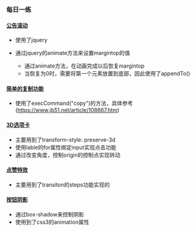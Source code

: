 ### 每日一练

#### [公告滚动](http://qin-mx.github.io/everyday-demo/公告滚动)
 - 使用了jquery

 - 通过jquery的animate方法来设置margintop的值
    - 通过animate方法，在动画完成以后恢复margintop
    - 当恢复为0时，需要将第一个元素放置到底部，因此使用了appendTo()

#### [简单的复制功能](http://qin-mx.github.io/everyday-demo/实现复制功能)
 - 使用了execCommand("copy")的方法，具体参考(https://www.jb51.net/article/108667.htm)

#### [3D选项卡](http://qin-mx.github.io/everyday-demo/3D选项卡)
 - 主要用到了transform-style: preserve-3d
 - 使用lable的for属性绑定input实现点击功能
 - 通过改变角度，控制origin的控制点实现转动

 #### [点赞特效](http://qin-mx.github.io/everyday-demo/点赞特效)
 - 主要用到了transiton的steps功能实现的

#### [按钮阴影](http://qin-mx.github.io/everyday-demo/按钮阴影)
 - 通过box-shadow来控制阴影
 - 使用到了css3的animation属性